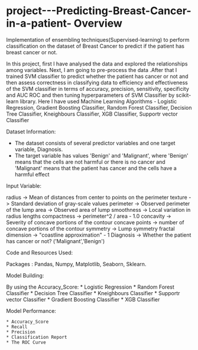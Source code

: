# project---Predicting-Breast-Cancer-in-a-patient- Overview

Implementation of ensembling techniques(Supervised-learning) to perform classification on the dataset of Breast Cancer to predict if the patient has breast cancer or not.

In this project, first I have analysed the  data and explored the relationships among  variables. Next, I am going to pre-process the data .After that I trained SVM classifier to predict whether the patient has cancer or not  and then  assess correctness in classifying data  to efficiency and effectiveness of the SVM classifier in terms of accuracy, precision, sensitivity, specificity and AUC ROC and then tuning  hyperparameters of SVM Classifier  by  scikit-learn library. Here I have used Machine Learning Algorithms - Logistic Regression, Gradient Boosting Classifier, Random Forest Classifier, Decision Tree Classifier, Kneighbours Classifier, XGB Classifier, Supportr vector Classifier


Dataset Information:

 * The dataset consists of several predictor variables and one target variable, Diagnosis.
 *  The target variable has values 'Benign' and 'Malignant', where 'Benign' means that the cells are not harmful or there is no cancer and 'Malignant' means that the patient has cancer and the cells have a harmful effect 
 
 Input Variable:
 
radius              ->  Mean of distances from center to points on the perimeter 
texture             -> Standard deviation of gray-scale values 
perimeter           -> Observed perimeter of the lump 
area                -> Observed area of lump 
smoothness          -> Local variation in radius lengths 
compactness         -> perimeter^2 / area - 1.0 
concavity           -> Severity of concave portions of the contour 
concave points      -> number of concave portions of the contour 
symmetry            -> Lump symmetry
fractal dimension   -> "coastline approximation" - 1
Diagnosis           -> Whether the patient has cancer or not? ('Malignant','Benign')


Code and Resources Used:

Packages : Pandas, Numpy, Matplotlib, Seaborn, Sklearn.



Model Building:

By using the Accuracy_Score:
                * Logistic Regression
                * Random Forest Classifier
                * Decision Tree Classifier
                * Kneighbours Classifier
                * Supportr vector Classifier
                * Gradient Boosting Classifier
                * XGB Classifier
                 
                 
                 
Model Performance:


    * Accuracy_Score
    * Recall
    * Precision
    * Classification Report
    * The ROC Curve
                 
                 



